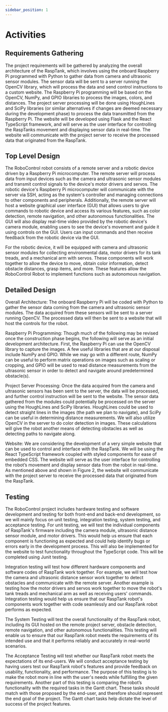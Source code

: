 ```yaml
---
sidebar_position: 1
---
```


# Activities
## Requirements Gathering
The project requirements will be gathered by analyzing the overall architecture of the RaspTank, which involves using the onboard Raspberry Pi programmed with Python to gather data from camera and ultrasonic sensor modules. The sensor data will be sent to a server running the OpenCV library, which will process the data and send control instructions to a custom website. The Raspberry Pi programming will be based on the OpenCV, NumPy, and GPIO libraries to process the images, colors, and distances. The project server processing will be done using HoughLines and SciPy libraries (or similar alternatives if changes are deemed necessary during the development phase) to process the data transmitted from the Raspberry Pi. The website will be developed using Flask and the React TypeScript framework, and will serve as the user interface for controlling the RaspTanks movement and displaying sensor data in real-time. The website will communicate with the project server to receive the processed data that originated from the RaspTank.

## Top Level Design
The RoboControl robot consists of a remote server and a robotic device driven by a Raspberry Pi microcomputer. The remote server will process data from input devices such as the camera and ultrasonic sensor modules and transmit control signals to the device's motor drivers and servos. The robotic device's Raspberry Pi microcomputer will communicate with the server via SSH, acting as the system's controller and managing connections to other components and peripherals. Additionally, the remote server will host a website graphical user interface (GUI) that allows users to give commands to robotic device and access its various features, such as color detection, remote navigation, and other autonomous functionalities. The GUI will also display real-time video provided by the robotic device's camera module, enabling users to see the device's movement and guide it using controls on the GUI. Users can input commands and then receive feedback from the robotic device via the GUI.

For the robotic device, it will be equipped with camera and ultrasonic sensor modules for collecting environmental data, motor drivers for its tank treads, and a mechanical arm with servos. These components will work together to allow the device to move, obtain color information, detect obstacle distances, grasp items, and more. These features allow the RoboControl Robot to implement functions such as autonomous navigation.

## Detailed Design
Overall Architecture: The onboard Raspberry Pi will be coded with Python to gather the sensor data coming from the camera and ultrasonic sensor modules. The data acquired from these sensors will be sent to a server running OpenCV. The processed data will then be sent to a website that will host the controls for the robot. 

Raspberry Pi Programming: Though much of the following may be revised once the construction phase begins, the following will serve as an initial development architecture. First, the Raspberry Pi can use the OpenCV library to capture the images. A few useful libraries that are at our disposal include NumPy and GPIO. While we may go with a different route, NumPy can be useful to perform matrix operations on images such as scaling or cropping, and GPIO will be used to read distance measurements from the ultrasonic sensor in order to detect and navigate around predetermined obstacle(s).

Project Server Processing: Once the data acquired from the camera and ultrasonic sensors has been sent to the server, the data will be processed, and further control instruction will be sent to the website. The sensor data gathered from the modules could potentially be processed on the server using the HoughLines and SciPy libraries. HoughLines could be used to detect straight lines in the images (the path we plan to navigate), and SciPy can be useful in determining distance measurements. We will also utilize OpenCV in the server to do color detection in images. These calculations will give the robot another means of detecting obstacles as well as detecting paths to navigate along.

Website: We are considering the development of a very simple website that can be used to control and interface with the RaspTank. We will be using the React TypeScript framework coupled with styled components for ease of embedded CSS. The website will serve as the user interface for controlling the robot’s movement and display sensor data from the robot in real-time. As mentioned above and shown in Figure 2, the website will communicate with the project server to receive the processed data that originated from the RaspTank.

## Testing
The RoboControl project includes hardware testing and software development and testing for both front-end and back-end development, so we will mainly focus on unit testing, integration testing, system testing, and acceptance testing. For unit testing, we will test the individual components of RaspTank's firmware including the camera module, ultrasonic distance sensor module, and motor drivers. This would help us ensure that each component is functioning as expected and could help identify bugs or errors early in the development process. This will also be implemented for the website to test functionality throughout the TypeScript code. This will be completed using Junit testing. 

Integration testing will test how different hardware components and software codes of RaspTank work together. For example, we will test how the camera and ultrasonic distance sensor work together to detect obstacles and communicate with the remote server. Another example is testing how the motor drivers and servos work together to move the robot's tank treads and mechanical arm as well as receiving users' commands. Integration testing would help us ensure that our RaspTank robot's components work together with code seamlessly and our RaspTank robot performs as expected.

The System Testing will test the overall functionality of the RaspTank robot, including its GUI hosted on the remote project server, obstacle detection, remote navigation, and other autonomous functionalities. This testing will enable us to ensure that our RaspTank robot meets the requirements of its intended use and that it performs reliably and accurately in real-world scenarios.

The Acceptance Testing will test whether our RaspTank robot meets the expectations of its end-users. We will conduct acceptance testing by having users test our RaspTank robot's features and provide feedback on usability, functionality, and performance. The purpose of this testing is to make the robot more in line with the user's needs while fulfilling the given requirements. Another part of this testing is comparing the robot’s functionality with the required tasks in the Gantt chart. These tasks should match with those proposed by the end-user, and therefore should represent the end goal of the project. The Gantt chart tasks help dictate the level of success of the project features. 
